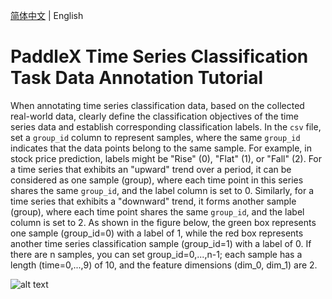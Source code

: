 [简体中文](time_series_classification.md) | English

# PaddleX Time Series Classification Task Data Annotation Tutorial

When annotating time series classification data, based on the collected real-world data, clearly define the classification objectives of the time series data and establish corresponding classification labels. In the `csv` file, set a `group_id` column to represent samples, where the same `group_id` indicates that the data points belong to the same sample. For example, in stock price prediction, labels might be "Rise" (0), "Flat" (1), or "Fall" (2). For a time series that exhibits an "upward" trend over a period, it can be considered as one sample (group), where each time point in this series shares the same `group_id`, and the label column is set to 0. Similarly, for a time series that exhibits a "downward" trend, it forms another sample (group), where each time point shares the same `group_id`, and the label column is set to 2. As shown in the figure below, the green box represents one sample (group_id=0) with a label of 1, while the red box represents another time series classification sample (group_id=1) with a label of 0. If there are n samples, you can set group_id=0,...,n-1; each sample has a length (time=0,...,9) of 10, and the feature dimensions (dim_0, dim_1) are 2.

![alt text](https://raw.githubusercontent.com/cuicheng01/PaddleX_doc_images/main/images/data_prepare/time_series/02.png)